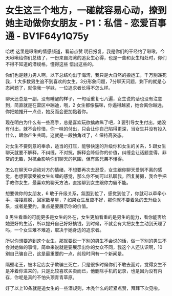 # 女生这三个地方，一碰就容易心动，撩到她主动做你女朋友 - P1：私信 - 恋爱百事通 - BV1F64y1Q75y

哈喽 这里是啾啾的情感频道，看前点赞 明日报复，我是你们的干经约了啾啾，今天啾啾给你们总结了，一份来自海湾的追女生心得，也是一些和女生相处时，你们不得不知道的潜规格，懂得这些 悟出这些的。

你们也是魅力男人啊，以下总结均出于海湾，我只是大自然的搬运工，千万别递死我，1 大多数男生追不到喜欢的女生，3分形象问题，7分聊天问题，剩下的就是心态问题了，就像我一学妹，一位追求者长得不怎么样。

聊天还总是一副，没有睡醒的样子，一句话重复七八遍，女生说的话也没有注意到，简直就是在雷区中蹦迪，哦，2 女生都像猫咪，你逼得越紧，她会离你越远，你把她推开一点点，她反而会更加黏着你。

现在明白为什么有一些高手，总是喜欢玩欲擒故纵了吧，3 要引导女生付出，她没有付出，就不会珍惜，你一味的付出，只会让你自己陷得更深，当女生并没有投入什么，跟你产生共鸣，这就是一段独角戏了，4 保持高姿态。

对女生不要刻意的奉承，适当的打压，能够快速的升级你和女生的关系，5 跟女生聊天就要不解释，不纠缠，不对抗，解释会降低你的价值，纠缠会让话题变得，非常的无趣，对抗会影响你们聊天的氛围，但有些兄弟不懂得。

怎么在聊天中调动对方的情绪，不想要再次去忍受，女生跟你聊天爱到不离的感觉，也想要享受被女生纠缠的感觉，那么你不妨可以私聊我，回复舅舅，我会手把手教你女生，最喜欢的聊天方法，直接聊到女生跟你力霸不能。

想要做你的女朋友，6 敢于升级关系，氛围到位了，感觉到位了，你就可以牵牵小手，搂搂肩膀，回家数星星，7 如果女生反应不好，那你就不要着急的去升级关系，或者是要约，重点是要展示你的价值。

8 男生看重的可能更多是女生的外在，女生更加看重的是男生的能力，看你能否给她更好的生活，所以提升自己好好搞钱，到时候，不就会有大把女生主动到天理了吗，一个女生难不难追，取决于她身边的追求者。

所以你想要追到这个女生，那就要说一下别的男生不会说的话，做一下别的男生不会对她做的事情，简单来说就是要展示出你的女众不同，我这个人还认识啊，10 别自己骗自己，这是最重要的一点，前段时间有一个新闻是。

隔壁老王，被木足店女子欺骗三死亡，只是很多时候你们不敢去面对，觉得女生不是冲着你进来的，只是比较喜欢买卖而已，他删除手机的记录，也是因为没有内存，你呢是真的不怕头顶青青草原。

好了以上10条就是追女生的一些潜规则，木秃什么的赶紧点赞，拜拜下次见啦。